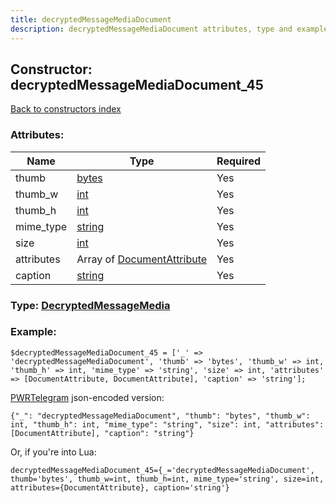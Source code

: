 ```yaml
---
title: decryptedMessageMediaDocument
description: decryptedMessageMediaDocument attributes, type and example
---
```

## Constructor: decryptedMessageMediaDocument\_45  
[Back to constructors index](index.md)



### Attributes:

| Name     |    Type       | Required |
|----------|---------------|----------|
|thumb|[bytes](../types/bytes.md) | Yes|
|thumb\_w|[int](../types/int.md) | Yes|
|thumb\_h|[int](../types/int.md) | Yes|
|mime\_type|[string](../types/string.md) | Yes|
|size|[int](../types/int.md) | Yes|
|attributes|Array of [DocumentAttribute](../types/DocumentAttribute.md) | Yes|
|caption|[string](../types/string.md) | Yes|



### Type: [DecryptedMessageMedia](../types/DecryptedMessageMedia.md)


### Example:

```
$decryptedMessageMediaDocument_45 = ['_' => 'decryptedMessageMediaDocument', 'thumb' => 'bytes', 'thumb_w' => int, 'thumb_h' => int, 'mime_type' => 'string', 'size' => int, 'attributes' => [DocumentAttribute, DocumentAttribute], 'caption' => 'string'];
```  

[PWRTelegram](https://pwrtelegram.xyz) json-encoded version:

```
{"_": "decryptedMessageMediaDocument", "thumb": "bytes", "thumb_w": int, "thumb_h": int, "mime_type": "string", "size": int, "attributes": [DocumentAttribute], "caption": "string"}
```


Or, if you're into Lua:  


```
decryptedMessageMediaDocument_45={_='decryptedMessageMediaDocument', thumb='bytes', thumb_w=int, thumb_h=int, mime_type='string', size=int, attributes={DocumentAttribute}, caption='string'}

```


